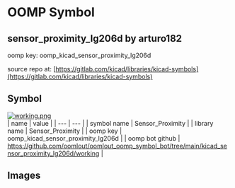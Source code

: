 # OOMP Symbol  
## sensor_proximity_lg206d  by arturo182  
  
oomp key: oomp_kicad_sensor_proximity_lg206d  
  
source repo at: [https://gitlab.com/kicad/libraries/kicad-symbols](https://gitlab.com/kicad/libraries/kicad-symbols)  
## Symbol  
  
[![working.png](working_600.png)](working.png)  
| name | value | 
| --- | --- | 
| symbol name | Sensor_Proximity | 
| library name | Sensor_Proximity | 
| oomp key | oomp_kicad_sensor_proximity_lg206d | 
| oomp bot github | https://github.com/oomlout/oomlout_oomp_symbol_bot/tree/main/kicad_sensor_proximity_lg206d/working | 
## Images  
